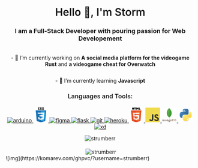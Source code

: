 
<h1 align="center" style="font-weight: 600;">Hello 🤝, I'm Storm</h1>
<h3 align="center">I am a Full-Stack Developer with pouring passion for Web Developement</h3>
</br>

<div align="center">- 🔭 I’m currently working on <b>A social media platform for the videogame Rust</b> and <b> a videogame cheat for Overwatch</b></div>
<div style="margin-top: 10px;"></div>
</br>
<div align="center">- 🌱 I’m currently learning <b>Javascript</b></div>

</p>





<div class="border_box">
    <h3 align="center" style="font-weight: 600; margin-bottom: 20px;">Languages and Tools:</h3>
    <p align="center"> <a href="https://www.arduino.cc/" target="_blank" rel="noreferrer"> <img src="https://cdn.worldvectorlogo.com/logos/arduino-1.svg" alt="arduino" width="40" height="40"/> </a> <a href="https://www.w3schools.com/css/" target="_blank" rel="noreferrer"> <img src="https://raw.githubusercontent.com/devicons/devicon/master/icons/css3/css3-original-wordmark.svg" alt="css3" width="40" height="40"/> </a> <a href="https://www.figma.com/" target="_blank" rel="noreferrer"> <img src="https://www.vectorlogo.zone/logos/figma/figma-icon.svg" alt="figma" width="40" height="40"/> </a> <a href="https://flask.palletsprojects.com/" target="_blank" rel="noreferrer"> <img src="https://www.vectorlogo.zone/logos/pocoo_flask/pocoo_flask-icon.svg" alt="flask" width="40" height="40"/> </a> <a href="https://git-scm.com/" target="_blank" rel="noreferrer"> <img src="https://www.vectorlogo.zone/logos/git-scm/git-scm-icon.svg" alt="git" width="40" height="40"/> </a> <a href="https://heroku.com" target="_blank" rel="noreferrer"> <img src="https://www.vectorlogo.zone/logos/heroku/heroku-icon.svg" alt="heroku" width="40" height="40"/> </a> <a href="https://www.w3.org/html/" target="_blank" rel="noreferrer"> <img src="https://raw.githubusercontent.com/devicons/devicon/master/icons/html5/html5-original-wordmark.svg" alt="html5" width="40" height="40"/> </a> <a href="https://developer.mozilla.org/en-US/docs/Web/JavaScript" target="_blank" rel="noreferrer"> <img src="https://raw.githubusercontent.com/devicons/devicon/master/icons/javascript/javascript-original.svg" alt="javascript" width="40" height="40"/> </a> <a href="https://www.mongodb.com/" target="_blank" rel="noreferrer"> <img src="https://raw.githubusercontent.com/devicons/devicon/master/icons/mongodb/mongodb-original-wordmark.svg" alt="mongodb" width="40" height="40"/> </a> <a href="https://www.python.org" target="_blank" rel="noreferrer"> <img src="https://raw.githubusercontent.com/devicons/devicon/master/icons/python/python-original.svg" alt="python" width="40" height="40"/> </a> <a href="https://www.adobe.com/products/xd.html" target="_blank" rel="noreferrer"> <img src="https://cdn.worldvectorlogo.com/logos/adobe-xd.svg" alt="xd" width="40" height="40"/> </a> </p>
</div>

<div align="center">
    <img src="https://github-readme-stats.vercel.app/api/top-langs?username=strumberr&show_icons=true&locale=en&layout=compact" alt="strumberr" />
</div>

</br>


<div align="center">
    <div>&nbsp;<img align="center" src="https://github-readme-stats.vercel.app/api?username=strumberr&show_icons=true&locale=en" alt="strumberr" /></div>
    
</div>

<div align="center"></div>![img](https://komarev.com/ghpvc/?username=strumberr)


